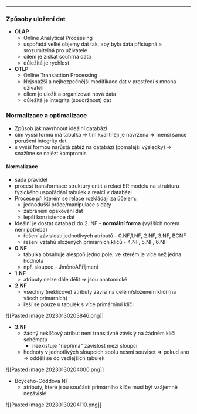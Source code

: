 ----
### Způsoby uložení dat

- **OLAP**
	- Online Analytical Processing
	- uspořádá velké objemy dat tak, aby byla data přístupná a srozumitelná pro uživatele
	- cílem je získat souhrná data
	- důležitá je rychlost
- **OTLP**
	- Online Transaction Processing
	- Nejsnažší a nejbezpečnější modifikace dat v prostředí s mnoha uživateli
	- cílem je uložit a organizovat nová data
	- důležitá je integrita (soudržnost) dat

### Normalizace a optimalizace

- Způsob jak navrhnout ideální databázi
- čím vyšší formu má tabulka => tím kvalitněji je navržena => menší šance porušení integrity dat
- s vyšší formou narůstá zátěž na databázi (pomalejší výsledky) => snažíme se nalézt kompromis

#### Normalizace

- sada pravidel
- procest transformace struktury entit a relací ER modelu na strukturu fyzického uspořádání tabulek a realcí v databázi
- Procese při kterém se relace rozkládají za účelem:
	- jednodušší práce/manipulace s daty
	- zabránění opakování dat
	- lepší konzistence dat
- Ideální je dostat databázi do 2. NF - **normální forma** (vyšších norem není potřeba)
	- řešení závislostí jednotlivých atributů - 0.NF,1.NF, 2.NF, 3.NF, BCNF
	- řešení vztahů složených primárních klíčů - 4.NF, 5.NF, 6.NF
- **0.NF**
	- tabulka obsahuje alespoň jedno pole, ve kterém je více než jedna hodnota
	- npř. sloupec - JménoAPříjmení
- **1.NF**
	- atributy nelze dále dělit => jsou anatomické
- **2.NF**
	- všechny (neklíčové) atributy závisí na celém/složeném klíči (na všech primárních)
	- řeší se pouze u tabulek s více primárními klíči

![[Pasted image 20230130203846.png]]

- **3.NF**
	- žádný neklíčový atribut není transitivně závislý na žádném klíči schématu
		- neexistuje "nepřímá" závislost mezi sloupci
	- hodnoty v jednotlivých sloupcích spolu nesmí souviset => pokud ano => oddělí se do vedlejších tabulek

![[Pasted image 20230130204000.png]]

- Boyceho-Coddova NF
	- atributy, které jsou součástí primárního klíče musí být vzájemně nezávislé

![[Pasted image 20230130204110.png]]